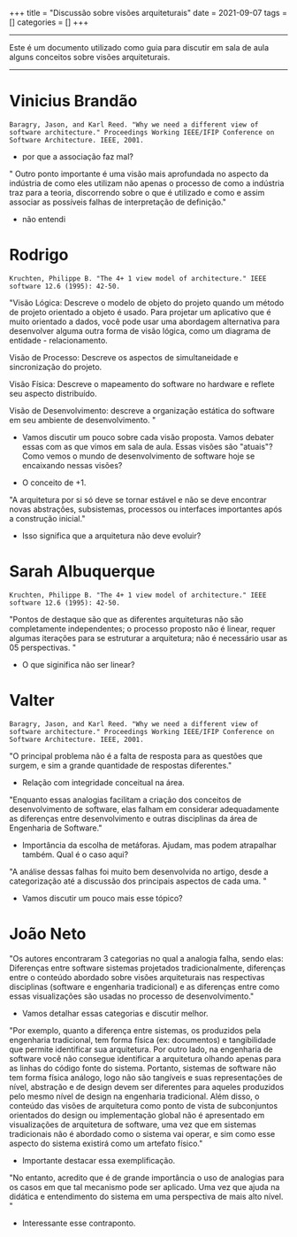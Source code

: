 +++
title = "Discussão sobre visões arquiteturais"
date = 2021-09-07
tags = []
categories = []
+++

---

Este é um documento utilizado como guia para discutir em sala de aula alguns conceitos sobre visões arquiteturais.

---

# Vinicius Brandão

`Baragry, Jason, and Karl Reed. "Why we need a different view of software architecture." Proceedings Working IEEE/IFIP Conference on Software Architecture. IEEE, 2001.`

- por que a associação faz mal?

" Outro ponto importante é uma visão mais aprofundada no aspecto da indústria de como eles utilizam não apenas o processo de como a indústria traz para a teoria, discorrendo sobre o que é utilizado e como e assim associar as possíveis falhas de interpretação de definição."

- não entendi

# Rodrigo

`Kruchten, Philippe B. "The 4+ 1 view model of architecture." IEEE software 12.6 (1995): 42-50.`

"Visão Lógica: Descreve o modelo de objeto do projeto quando um método de projeto orientado a objeto é usado. Para projetar um aplicativo que é muito orientado a dados, você pode usar uma abordagem alternativa para desenvolver alguma outra forma de visão lógica, como um diagrama de entidade - relacionamento.

Visão de Processo: Descreve os aspectos de simultaneidade e sincronização do projeto.

Visão Física: Descreve o mapeamento do software no hardware e reflete seu aspecto distribuído.

Visão de Desenvolvimento: descreve a organização estática do software em seu ambiente de desenvolvimento.
"

- Vamos discutir um pouco sobre cada visão proposta. Vamos debater essas com as que vimos em sala de aula. Essas visões são "atuais"? Como vemos o mundo de desenvolvimento de software hoje se encaixando nessas visões?

- O conceito de +1.

"A arquitetura por si só deve se tornar estável e não se deve encontrar novas abstrações, subsistemas, processos ou interfaces importantes após a construção inicial."

- Isso significa que a arquitetura não deve evoluir?

# Sarah Albuquerque

`Kruchten, Philippe B. "The 4+ 1 view model of architecture." IEEE software 12.6 (1995): 42-50.`

"Pontos de destaque são que as diferentes arquiteturas não são completamente independentes; o processo proposto não é linear, requer algumas iterações para se estruturar a arquitetura; não é necessário usar as 05 perspectivas.
"

- O que siginifica não ser linear?

# Valter

`Baragry, Jason, and Karl Reed. "Why we need a different view of software architecture." Proceedings Working IEEE/IFIP Conference on Software Architecture. IEEE, 2001.`

"O principal problema não é a falta de resposta para as questões que surgem, e sim a grande quantidade de respostas diferentes."

- Relação com integridade conceitual na área.

"Enquanto essas analogias facilitam a criação dos conceitos de desenvolvimento de software, elas falham em considerar adequadamente as diferenças entre desenvolvimento e outras disciplinas da área de Engenharia de Software."

- Importância da escolha de metáforas. Ajudam, mas podem atrapalhar também. Qual é o caso aqui?

"A análise dessas falhas foi muito bem desenvolvida no artigo, desde a categorização até a discussão dos principais aspectos de cada uma. "

- Vamos discutir um pouco mais esse tópico?

# João Neto

"Os autores encontraram 3 categorias no qual a analogia falha, sendo elas: Diferenças entre software  sistemas projetados tradicionalmente,   diferenças entre o conteúdo abordado sobre visões arquiteturais nas respectivas disciplinas (software e engenharia tradicional) e as diferenças entre como essas visualizações são usadas no processo de desenvolvimento."

- Vamos detalhar essas categorias e discutir melhor.

"Por exemplo, quanto a diferença entre sistemas, os produzidos pela engenharia tradicional, tem forma física (ex: documentos) e tangibilidade que permite identificar sua arquitetura. Por outro lado, na engenharia de software você não consegue identificar a arquitetura olhando apenas para as linhas do código fonte do sistema. Portanto, sistemas de software não tem forma física análogo, logo não são tangíveis e  suas representações de nível, abstração e de design devem ser diferentes para aqueles produzidos pelo mesmo nível de design na engenharia tradicional. Além disso, o conteúdo das visões de arquitetura como ponto de vista de subconjuntos orientados do design ou implementação global não é apresentado em visualizações de arquitetura de software, uma vez que  em sistemas tradicionais não é abordado como o sistema vai operar, e sim como esse aspecto do sistema existirá como um artefato físico."

- Importante destacar essa exemplificação.

"No entanto, acredito que é de grande importância o uso de analogias para os casos em que tal mecanismo pode ser aplicado. Uma vez que ajuda na didática e entendimento do sistema em uma perspectiva de mais alto nível. "

- Interessante esse contraponto.